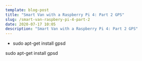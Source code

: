 ```yaml
---
template: blog-post
title: "Smart Van with a Raspberry Pi 4: Part 2 GPS"
slug: /smart-van-raspbery-pi-4-part-2
date: 2020-07-17 10:05
description: "Smart Van with a Raspberry Pi 4: Part 2 GPS"
---
```

* sudo apt-get install gpsd

sudo apt-get install gpsd